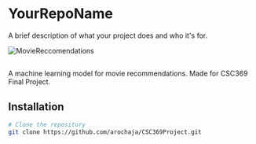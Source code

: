 # YourRepoName

A brief description of what your project does and who it's for.

![MovieReccomendations](https://github.com/arochaja/CSC369Project/raw/main/header-image.png)

##
A machine learning model for movie recommendations. Made for CSC369 Final Project.

## Installation

```bash
# Clone the repository
git clone https://github.com/arochaja/CSC369Project.git
